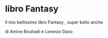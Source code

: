 # libro Fantasy

Il mio bellissimo libro Fantasy , super bello anche

di Amine Bouhadi
e Lorenzo Davo
